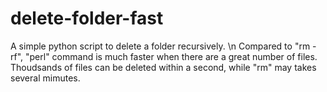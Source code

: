 # delete-folder-fast
A simple python script to delete a folder recursively. \n
Compared to "rm -rf", "perl" command is much faster when there are a great number of files. 
Thoudsands of files can be deleted within a second, while "rm" may takes several mimutes.

